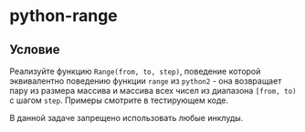 # python-range

## Условие

Реализуйте функцию `Range(from, to, step)`, поведение которой эквивалентно 
поведению функции `range` из `python2` - она возвращает пару из размера массива и массива всех чисел
из диапазона `[from, to)` с шагом `step`. Примеры смотрите в тестирующем коде.

В данной задаче запрещено использовать любые инклуды.